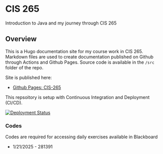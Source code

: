 # CIS 265

Introduction to Java and my journey through CIS 265

## Overview

This is a Hugo documentation site for my course work in CIS 265.  Markdown files are used to create documentation published on Github through Actions and Github Pages.  Source code is available in the `/src` folder of the repo.

Site is published here:

* [Github Pages: CIS-265](https://aaroncroberts.github.io/cis-265/)

This repsoitory is setup with Continuous Integration and Deployment (CI/CD).

[![Deployment Status](https://github.com/aaroncroberts/cis-265/actions/workflows/hugo.yaml/badge.svg)](https://github.com/aaroncroberts/cis-265/actions/workflows/hugo.yaml)

### Codes

Codes are required for accessing daily exercises available in Blackboard

* 1/21/2025 - 281391